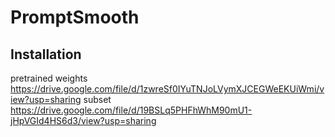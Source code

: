 # PromptSmooth

## 
## Installation
pretrained weights		https://drive.google.com/file/d/1zwreSf0IYuTNJoLVymXJCEGWeEKUiWmi/view?usp=sharing
subset				https://drive.google.com/file/d/19BSLq5PHFhWhM90mU1-jHpVGId4HS6d3/view?usp=sharing
